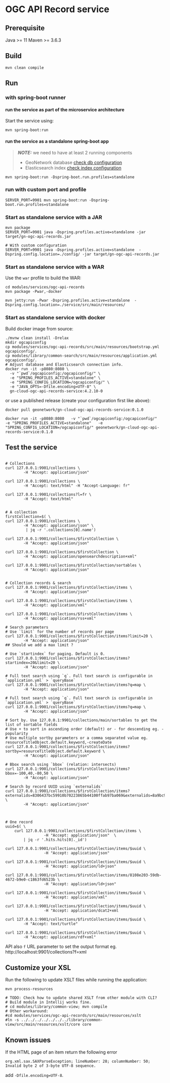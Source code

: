 # OGC API Record service

## Prerequisite

Java >= 11
Maven >= 3.6.3

## Build

```console
mvn clean compile
```

## Run

### with spring-boot runner

#### run the service as part of the microservice architecture

Start the service using:

```console
mvn spring-boot:run
```

#### run the service as a standalone spring-boot app

> **_NOTE:_**  we need to have at least 2 running components
>
> - GeoNetwork database [check db configuration](https://github.com/geonetwork/geonetwork-microservices/blob/main/modules/services/ogc-api-records/src/main/resources/bootstrap.yml#L50)
> - Elasticsearch index [check index configuration](https://github.com/geonetwork/geonetwork-microservices/blob/main/modules/services/ogc-api-records/src/main/resources/bootstrap.yml#L75)

```console
mvn spring-boot:run -Dspring-boot.run.profiles=standalone
```

### run with custom port and profile

```console
SERVER_PORT=9901 mvn spring-boot:run -Dspring-boot.run.profiles=standalone
```

### Start as standalone service with a JAR

```console
mvn package
SERVER_PORT=9901 java -Dspring.profiles.active=standalone -jar target/gn-ogc-api-records.jar 

# With custom configuration
SERVER_PORT=9901 java -Dspring.profiles.active=standalone  -Dspring.config.location=./config/ -jar target/gn-ogc-api-records.jar
```

### Start as standalone service with a WAR

Use the `war` profile to build the WAR:

```shell script
cd modules/services/ogc-api-records
mvn package -Pwar,-docker

mvn jetty:run -Pwar -Dspring.profiles.active=standalone  -Dspring.config.location=./service/src/main/resources/
```

### Start as standalone service with docker

Build docker image from source:

```console
./mvnw clean install -Drelax
mkdir ogcapiconfig
cp modules/services/ogc-api-records/src/main/resources/bootstrap.yml ogcapiconfig/.
cp modules/library/common-search/src/main/resources/application.yml ogcapiconfig/.
# Adjust database and Elasticsearch connection info.
docker run -it -p8080:8080 \
  -v "`pwd`/ogcapiconfig:/ogcapiconfig/" \
  -e "SPRING_PROFILES_ACTIVE=standalone" \
  -e "SPRING_CONFIG_LOCATION=/ogcapiconfig/" \
  -e "JAVA_OPTS=-Dfile.encoding=UTF-8" \
  gn-cloud-ogc-api-records-service:4.2.10-0
```

or use a published release (create your configuration first like above):

```console
docker pull geonetwork/gn-cloud-ogc-api-records-service:0.1.0

docker run -it -p8080:8080   -v "`pwd`/ogcapiconfig:/ogcapiconfig/"   -e "SPRING_PROFILES_ACTIVE=standalone"   -e "SPRING_CONFIG_LOCATION=/ogcapiconfig/" geonetwork/gn-cloud-ogc-api-records-service:0.1.0
```

## Test the service

```console

# Collections
curl 127.0.0.1:9901/collections \
        -H "Accept: application/json"

curl 127.0.0.1:9901/collections \
        -H "Accept: text/html" -H "Accept-Language: fr"

curl 127.0.0.1:9901/collections?l=fr \
        -H "Accept: text/html"


# A collection
firstCollection=$( \
curl 127.0.0.1:9901/collections \
        -H "Accept: application/json" \
         | jq -r '.collections[0].name')

curl 127.0.0.1:9901/collections/$firstCollection \
        -H "Accept: application/json"

curl 127.0.0.1:9901/collections/$firstCollection \
        -H "Accept: application/opensearchdescription+xml"

curl 127.0.0.1:9901/collections/$firstCollection/sortables \
        -H "Accept: application/json"


# Collection records & search
curl 127.0.0.1:9901/collections/$firstCollection/items \
        -H "Accept: application/json" 

curl 127.0.0.1:9901/collections/$firstCollection/items \
        -H "Accept: application/xml" 

curl 127.0.0.1:9901/collections/$firstCollection/items \
        -H "Accept: application/rss+xml"

# Search parameters
# Use `limit` for the number of records per page
curl 127.0.0.1:9901/collections/$firstCollection/items?limit=20 \
        -H "Accept: application/json" 
## Should we add a max limit ?

# Use `startindex` for paging. Default is 0.
curl 127.0.0.1:9901/collections/$firstCollection/items?startindex=20&limit=20 \
        -H "Accept: application/json" 

# Full text search using `q`. Full text search is configurable in `application.yml` > `queryBase`
curl 127.0.0.1:9901/collections/$firstCollection/items?q=map \
        -H "Accept: application/json" 

# Full text search using `q`. Full text search is configurable in `application.yml` > `queryBase`
curl 127.0.0.1:9901/collections/$firstCollection/items?q=map \
        -H "Accept: application/json" 

# Sort by. Use 127.0.0.1:9901/collections/main/sortables to get the list of sortable fields
# Use + to sort in ascending order (default) or - for descending eg. -popularity
# Use multiple sortby parameters or a comma separated value eg. resourceTitleObject.default.keyword,-createDate
curl 127.0.0.1:9901/collections/$firstCollection/items?sortby=resourceTitleObject.default.keyword \
        -H "Accept: application/json" 

# Bbox search using `bbox` (relation: intersects)
curl 127.0.0.1:9901/collections/$firstCollection/items?bbox=-100,40,-80,50 \
        -H "Accept: application/json" 

# Search by record UUID using `externalids`
curl 127.0.0.1:9901/collections/$firstCollection/items?externalids=8306437bc59910b70223865b44100ffab97ba069&externalids=8a9bc9e8f86cb02be8be4450e310d261415ac909 \
        -H "Accept: application/json" 



# One record
uuid=$( \
    curl 127.0.0.1:9901/collections/$firstCollection/items \
                 -H "Accept: application/json"  \
        | jq -r '.hits.hits[0]._id')

curl 127.0.0.1:9901/collections/$firstCollection/items/$uuid \
                 -H "Accept: application/json" 

curl 127.0.0.1:9901/collections/$firstCollection/items/$uuid \
                 -H "Accept: application/ld+json" 

curl 127.0.0.1:9901/collections/$firstCollection/items/8108e203-59db-4672-b9e0-c1863fd6523b \
                 -H "Accept: application/ld+json" 

curl 127.0.0.1:9901/collections/$firstCollection/items/$uuid \
                 -H "Accept: application/xml"
 
curl 127.0.0.1:9901/collections/$firstCollection/items/$uuid \
                 -H "Accept: application/dcat2+xml 

curl 127.0.0.1:9901/collections/$firstCollection/items/$uuid \
        -H "Accept: text/turtle" 

curl 127.0.0.1:9901/collections/$firstCollection/items/$uuid \
        -H "Accept: application/rdf+xml" 
```

API also `f` URL parameter to set the output format eg. http://localhost:9901/collections?f=xml

## Customize your XSL

Run the following to update XSLT files while running the application:

```console
mvn process-resources

# TODO: Check how to update shared XSLT from other module with CLI? 
# Build module in Intellij works fine.
# cd modules/library/common-view; mvn compile
# Other workaround:
#cd modules/services/ogc-api-records/src/main/resources/xslt
#ln -s ../../../../../../../library/common-view/src/main/resources/xslt/core core
```

## Known issues

If the HTML page of an item return the following error

```console
org.xml.sax.SAXParseException; lineNumber: 28; columnNumber: 50; Invalid byte 2 of 3-byte UTF-8 sequence.
```

add `-Dfile.encoding=UTF-8`.
